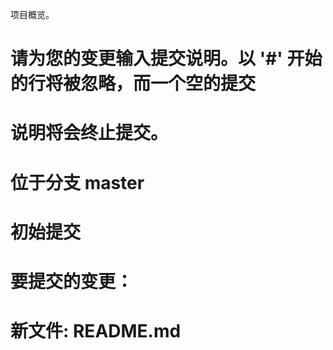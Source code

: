 项目概览。
# 请为您的变更输入提交说明。以 '#' 开始的行将被忽略，而一个空的提交
# 说明将会终止提交。
# 位于分支 master
#
# 初始提交
#
# 要提交的变更：
#	新文件:       README.md
#
